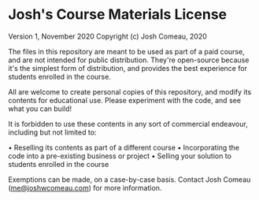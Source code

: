 # Josh's Course Materials License

Version 1, November 2020 Copyright (c) Josh Comeau, 2020

The files in this repository are meant to be used as part of a paid course, and
are not intended for public distribution. They're open-source because it's the
simplest form of distribution, and provides the best experience for students
enrolled in the course.

All are welcome to create personal copies of this repository, and modify its
contents for educational use. Please experiment with the code, and see what you
can build!

It is forbidden to use these contents in any sort of commercial endeavour,
including but not limited to:

• Reselling its contents as part of a different course • Incorporating the code
into a pre-existing business or project • Selling your solution to students
enrolled in the course

Exemptions can be made, on a case-by-case basis. Contact Josh Comeau
(me@joshwcomeau.com) for more information.
